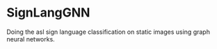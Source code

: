 # SignLangGNN
Doing the asl sign language classification on static images using graph neural networks.
